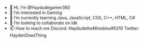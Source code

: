- 👋 Hi, I’m @Haydudegamer360
- 👀 I’m interested in Gaming
- 🌱 I’m currently learning Java, JavaScript, CSS, C++, HTML, C#
- 💞️ I’m looking to collaborate on Idk
- 📫 How to reach me 
Discord: HaydudetheMineblox#5310
Twitter: HaydenDoesThing


<!---
Haydudegamer360/Haydudegamer360 is a ✨ special ✨ repository because its `README.md` (this file) appears on your GitHub profile.
You can click the Preview link to take a look at your changes.
--->
